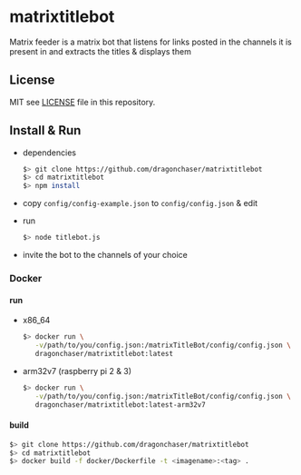 # matrixtitlebot

Matrix feeder is a matrix bot that listens for links posted in the channels it is present in and extracts the titles & displays them

## License

MIT see [LICENSE](https://github.com/dragonchaser/matrixtitlebot/blob/master/LICENSE) file in this repository.

## Install & Run

- dependencies

  ```bash
  $> git clone https://github.com/dragonchaser/matrixtitlebot
  $> cd matrixtitlebot
  $> npm install

- copy `config/config-example.json` to `config/config.json` & edit

- run

  ```bash
  $> node titlebot.js
  ```

- invite the bot to the channels of your choice

### Docker

#### run

- x86_64

  ```bash
  $> docker run \
     -v/path/to/you/config.json:/matrixTitleBot/config/config.json \
     dragonchaser/matrixtitlebot:latest
  ```

- arm32v7 (raspberry pi 2 & 3)

  ```bash
  $> docker run \
     -v/path/to/you/config.json:/matrixTitleBot/config/config.json \
     dragonchaser/matrixtitlebot:latest-arm32v7
  ```

#### build

  ```bash
  $> git clone https://github.com/dragonchaser/matrixtitlebot
  $> cd matrixtitlebot
  $> docker build -f docker/Dockerfile -t <imagename>:<tag> .
  ```
